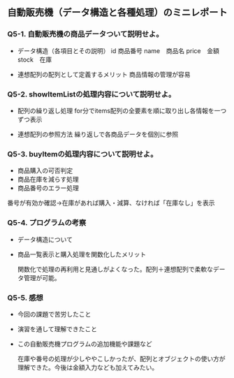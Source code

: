 ## 自動販売機（データ構造と各種処理）のミニレポート
### Q5-1. 自動販売機の商品データついて説明せよ。
* データ構造（各項目とその説明）
  id 商品番号
 name　商品名
  price　金額
  stock　在庫
  
* 連想配列の配列として定義するメリット
  商品情報の管理が容易
  
  
### Q5-2. showItemListの処理内容について説明せよ。
* 配列の繰り返し処理
  for分でitems配列の全要素を順に取り出し各情報を一つずつ表示
  
* 連想配列の参照方法
  繰り返しで各商品データを個別に参照
  
### Q5-3. buyItemの処理内容について説明せよ。
* 商品購入の可否判定
* 商品在庫を減らす処理
* 商品番号のエラー処理

番号が有効か確認→在庫があれば購入・減算、なければ「在庫なし」を表示

### Q5-4. プログラムの考察
* データ構造について
* 商品一覧表示と購入処理を関数化したメリット
  
  関数化で処理の再利用と見通しがよくなった。配列＋連想配列で柔軟なデータ管理が可能。
### Q5-5. 感想
* 今回の課題で苦労したこと
* 演習を通して理解できたこと
* この自動販売機プログラムの追加機能や課題など

  在庫や番号の処理が少しややこしかったが、配列とオブジェクトの使い方が理解できた。今後は金額入力なども加えてみたい。
